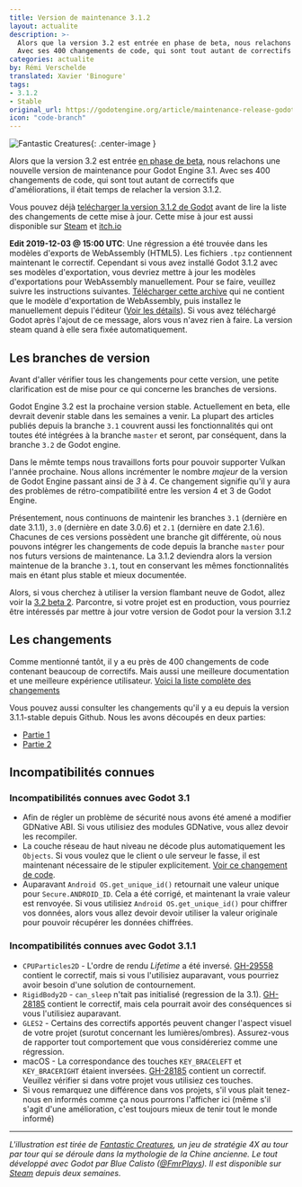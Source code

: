 ```yaml
---
title: Version de maintenance 3.1.2
layout: actualite
description: >-
  Alors que la version 3.2 est entrée en phase de beta, nous relachons une nouvelle version de maintenance pour Godot Engine 3.1.
  Avec ses 400 changements de code, qui sont tout autant de correctifs que d'améliorations, il était temps de relacher la version 3.1.2.
categories: actualite
by: Rémi Verschelde
translated: Xavier 'Binogure'
tags:
- 3.1.2
- Stable
original_url: https://godotengine.org/article/maintenance-release-godot-3-1-2
icon: "code-branch"
---
```


![Fantastic Creatures](https://godotengine.org/storage/app/uploads/public/5de/1a4/91b/5de1a491b9c7c743318901.jpg){: .center-image }

Alors que la version 3.2 est entrée [en phase de beta](http://www.godot-francophone.org/actualite-devsnapshot-3-2-beta-2/), nous relachons une nouvelle version de maintenance pour Godot Engine 3.1. Avec ses 400 changements de code, qui sont tout autant de correctifs que d'améliorations, il était temps de relacher la version 3.1.2.

Vous pouvez déjà [telécharger la version 3.1.2 de Godot](https://godotengine.org/download) avant de lire la liste des changements de cette mise à jour. Cette mise à jour est aussi disponible sur [Steam](https://store.steampowered.com/app/404790/Godot_Engine/) et [itch.io](https://godotengine.itch.io/godot)

**Edit 2019-12-03 @ 15:00 UTC**: Une régression a été trouvée dans les modèles d'exports de WebAssembly (HTML5). Les fichiers `.tpz` contiennent maintenant le correctif. Cependant si vous avez installé Godot 3.1.2 avec ses modèles d'exportation, vous devriez mettre à jour les modèles d'exportations pour WebAssembly manuellement. Pour se faire, veuillez suivre les instructions suivantes. [Télécharger cette archive](https://downloads.tuxfamily.org/godotengine/3.1.2/hotfix/Godot_v3.1.2-stable_fixed_webassembly_templates.tpz) qui ne contient que le modèle d'exportation de WebAssembly, puis installez le manuellement depuis l'éditeur ([Voir les détails](https://downloads.tuxfamily.org/godotengine/3.1.2/hotfix/README.txt)). Si vous avez téléchargé Godot après l'ajout de ce message, alors vous n'avez rien à faire. La version steam quand à elle sera fixée automatiquement.

## Les branches de version
Avant d'aller vérifier tous les changements pour cette version, une petite clarification est de mise pour ce qui concerne
les branches de versions.

Godot Engine 3.2 est la prochaine version stable. Actuellement en beta, elle devrait devenir stable dans les semaines a venir.
La plupart des articles publiés depuis la branche `3.1` couvrent aussi les fonctionnalités qui ont toutes été intégrées à la branche `master` et seront, par conséquent,
dans la branche `3.2` de Godot engine.

Dans le mêmte temps nous travaillons forts pour pouvoir supporter Vulkan l'année prochaine. Nous allons incrémenter le nombre *majeur* de la version de Godot Engine passant ainsi de *3* à *4*. Ce changement signifie qu'il y aura des problèmes de rétro-compatibilité entre les version 4 et 3 de Godot Engine.

Présentement, nous continuons de maintenir les branches `3.1` (dernière en date 3.1.1), `3.0` (dernière en date 3.0.6) et `2.1` (dernière en date 2.1.6). Chacunes de ces versions possèdent une branche git différente, où nous pouvons intégrer les changements de code depuis la branche `master` pour nos futurs versions de maintenance. 
La 3.1.2 deviendra alors la version maintenue de la branche `3.1`, tout en conservant les mêmes fonctionnalités mais en étant plus stable et mieux documentée.

Alors, si vous cherchez à utiliser la version flambant neuve de Godot, allez voir la [3.2 beta 2](http://www.godot-francophone.org/actualite-devsnapshot-3-2-beta-2/). Parcontre, si votre projet est en production, vous pourriez être intéressés par mettre à jour votre version de Godot pour la version 3.1.2

## Les changements
Comme mentionné tantôt, il y a eu près de 400 changements de code contenant beaucoup de correctifs. Mais aussi une meilleure documentation et une meilleure expérience utilisateur. [Voici la liste complète des changements](https://downloads.tuxfamily.org/godotengine/3.1.2/Godot_v3.1.2-stable_changelog.txt)

Vous pouvez aussi consulter les changements qu'il y a eu depuis la version 3.1.1-stable depuis Github. Nous les avons découpés en deux parties:
- [Partie 1](https://github.com/godotengine/godot/compare/3.1.1-stable...8f3fea20580b55cf4eea94e1585c31d08380997c)
- [Partie 2](https://github.com/godotengine/godot/compare/8f3fea20580b55cf4eea94e1585c31d08380997c...3.1.2-stable)

## Incompatibilités connues
### Incompatibilités connues avec Godot 3.1

- Afin de régler un problème de sécurité nous avons été amené a modifier GDNative ABI. Si vous utilisiez des modules GDNative, vous allez devoir les recompiler.
- La couche réseau de haut niveau ne décode plus automatiquement les `Objects`. Si vous voulez que le client o ule serveur le fasse, il est maintenant nécessaire de le stipuler explicitement. [Voir ce changement de code](https://github.com/godotengine/godot/pull/27485).
- Auparavant `Android OS.get_unique_id()` retournait une valeur unique pour `Secure.ANDROID_ID`. Cela a été corrigé, et maintenant la vraie valeur est renvoyée. Si vous utilisiez `Android OS.get_unique_id()` pour chiffrer vos données, alors vous allez devoir devoir utiliser la valeur originale pour pouvoir récupérer les données chiffrées. 

### Incompatibilités connues avec Godot 3.1.1

- `CPUParticles2D` - L'ordre de rendu *Lifetime* a été inversé. [GH-29558](https://github.com/godotengine/godot/pull/29558) contient le correctif, mais si vous l'utilisiez auparavant, vous pourriez avoir besoin d'une solution de contournement.
- `RigidBody2D` - `can_sleep` n'tait pas initialisé (regression de la 3.1). [GH-28185](https://github.com/godotengine/godot/pull/32767) contient le correctif, mais cela pourrait avoir des conséquences si vous l'utilisiez auparavant.
- `GLES2` - Certains des correctifs apportés peuvent changer l'aspect visuel de votre projet (surotut concernant les lumières/ombres). Assurez-vous de rapporter tout comportement que vous considéreriez comme une régression.
- macOS - La correspondance des touches `KEY_BRACELEFT` et `KEY_BRACERIGHT` étaient inversées. [GH-28185](https://github.com/godotengine/godot/pull/28185) contient un correctif. Veuillez vérifier si dans votre projet vous utilisiez ces touches.
- Si vous remarquez une différence dans vos projets, s'il vous plait tenez-nous en informés comme ça nous pourrons l'afficher ici (même s'il s'agit d'une amélioration, c'est toujours mieux de tenir tout le monde informé)

----

*L'illustration est tirée de [Fantastic Creatures](https://store.steampowered.com/app/1002440/Fantastic_Creatures/), un jeu de stratégie 4X au tour par tour qui se déroule dans la mythologie de la Chine ancienne. Le tout développé avec Godot par Blue Calisto ([@FmrPlays](https://twitter.com/FmrPlays)). Il est disponible sur [Steam](https://store.steampowered.com/app/1002440/Fantastic_Creatures/) depuis deux semaines.*
